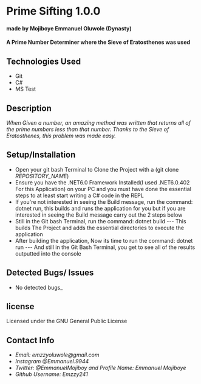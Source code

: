 # Prime Sifting 1.0.0
#### made by Mojiboye Emmanuel Oluwole (Dynasty)

#### A Prime Number Determiner where the Sieve of Eratosthenes was used

## Technologies Used
* Git
* C#
* MS Test

## Description
_When Given a number, an amazing method was written that returns all of the prime numbers less than that number. Thanks to the Sieve of Eratosthenes, this problem was made easy._

## Setup/Installation
* Open your git bash Terminal to Clone the Project with a (git clone _REPOSITORY_NAME_)
* Ensure you have the .NET6.0 Framework Installed(I used .NET6.0.402 For this Application) on your PC and you must have done the essential steps to at least start writing a C# code in the REPL 
* If you're not interested in seeing the Build message, run the command: dotnet run, this builds and runs the application for you but if you are interested in seeing the Build message carry out the 2 steps below
* Still in the Git bash Terminal, run the command: dotnet build --- This builds The Project and adds the essential directories to execute the application
* After building the application, Now its time to run the command: dotnet run --- And still in the Git Bash Terminal, you get to see all of the results outputted into the console


## Detected Bugs/ Issues
* No detected bugs_

## license 
Licensed under the GNU General Public License

## Contact Info
* _Email: emzzyoluwole@gmail.com_
* _Instagram @Emmanuel.9944_
* _Twitter: @EmmanuelMojiboy and Profile Name: Emmanuel Mojiboye_
* _Github Username: Emzzy241_